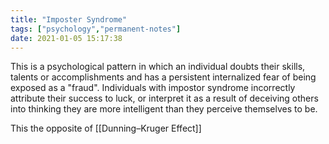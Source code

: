 ```yaml
---
title: "Imposter Syndrome"
tags: ["psychology","permanent-notes"]
date: 2021-01-05 15:17:38
---
```


This is a psychological pattern in which an individual doubts their skills, talents or accomplishments and has a persistent internalized fear of being exposed as a "fraud". Individuals with impostor syndrome incorrectly attribute their success to luck, or interpret it as a result of deceiving others into thinking they are more intelligent than they perceive themselves to be.

This the opposite of [[Dunning–Kruger Effect]]
